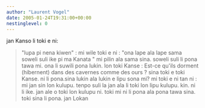 ```yaml
---
author: "Laurent Vogel"
date: 2005-01-24T19:31:00+00:00
nestinglevel: 0
---
```

jan Kanso li toki e ni: 
> "lupa pi nena kiwen" : mi wile toki e ni : 
> "ona lape ala lape sama soweli suli ike pi ma Kanata " mi pilin ala sama sina. soweli suli li pona tawa mi. ona li suwili pona lukin. 
> lon toki Kanse : Est-ce qu'ils dorment (hibernent) dans 
> des cavernes comme des ours ? sina toki e toki Kanse. ni li pona.sina lukin ala lukin e lipu sona mi? 
> mi toki e ni tan ni : mi jan sin lon kulupu. 
> tenpo suli la jan ala li toki lon lipu kulupu. kin. ni li ike. jan ale o toki lon kulupu ni. 
> toki mi ni li pona ala pona tawa sina. toki sina li pona. jan Lokan